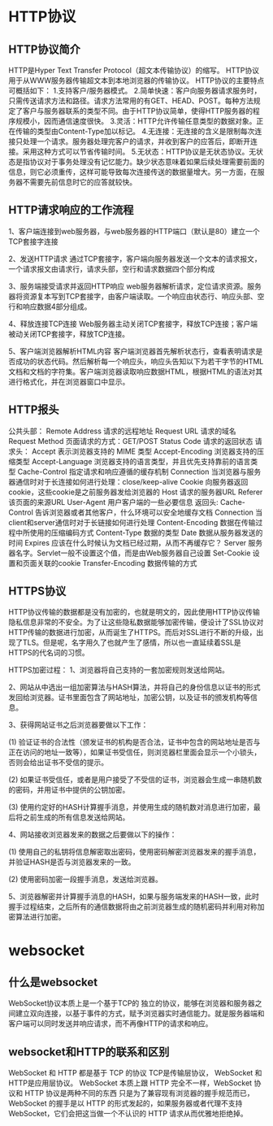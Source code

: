 # HTTP协议
## HTTP协议简介
HTTP是Hyper Text Transfer Protocol（超文本传输协议）的缩写。
HTTP协议用于从WWW服务器传输超文本到本地浏览器的传输协议。
HTTP协议的主要特点可概括如下：
1.支持客户/服务器模式。
2.简单快速：客户向服务器请求服务时，只需传送请求方法和路径。请求方法常用的有GET、HEAD、POST。每种方法规定了客户与服务器联系的类型不同。由于HTTP协议简单，使得HTTP服务器的程序规模小，因而通信速度很快。
3.灵活：HTTP允许传输任意类型的数据对象。正在传输的类型由Content-Type加以标记。
4.无连接：无连接的含义是限制每次连接只处理一个请求。服务器处理完客户的请求，并收到客户的应答后，即断开连接。采用这种方式可以节省传输时间。
5.无状态：HTTP协议是无状态协议。无状态是指协议对于事务处理没有记忆能力。缺少状态意味着如果后续处理需要前面的信息，则它必须重传，这样可能导致每次连接传送的数据量增大。另一方面，在服务器不需要先前信息时它的应答就较快。

## HTTP请求响应的工作流程
1、客户端连接到web服务器，与web服务器的HTTP端口（默认是80）建立一个TCP套接字连接

2、发送HTTP请求 通过TCP套接字，客户端向服务器发送一个文本的请求报文，一个请求报文由请求行，请求头部，空行和请求数据四个部分构成

3、服务端接受请求并返回HTTP响应 web服务器解析请求，定位请求资源。服务器将资源复本写到TCP套接字，由客户端读取。一个响应由状态行、响应头部、空行和响应数据4部分组成。

4、释放连接TCP连接 Web服务器主动关闭TCP套接字，释放TCP连接；客户端被动关闭TCP套接字，释放TCP连接。

5、客户端浏览器解析HTML内容 客户端浏览器首先解析状态行，查看表明请求是否成功的状态代码。然后解析每一个响应头，响应头告知以下为若干字节的HTML文档和文档的字符集。客户端浏览器读取响应数据HTML，根据HTML的语法对其进行格式化，并在浏览器窗口中显示。

## HTTP报头
公共头部：
 Remote Address	 请求的远程地址
 Request URL	 请求的域名
 Request Method	 页面请求的方式：GET/POST
 Status Code	 请求的返回状态
请求头：
 Accept	 表示浏览器支持的 MIME 类型
 Accept-Encoding	 浏览器支持的压缩类型
 Accept-Language	 浏览器支持的语言类型，并且优先支持靠前的语言类型
 Cache-Control	指定请求和响应遵循的缓存机制 
 Connection	 当浏览器与服务器通信时对于长连接如何进行处理：close/keep-alive
 Cookie	 向服务器返回cookie，这些cookie是之前服务器发给浏览器的
 Host	 请求的服务器URL
 Referer	 该页面的来源URL
 User-Agent	 用户客户端的一些必要信息
返回头:
Cache-Control	 告诉浏览器或者其他客户，什么环境可以安全地缓存文档
 Connection	 当client和server通信时对于长链接如何进行处理
 Content-Encoding	 数据在传输过程中所使用的压缩编码方式
 Content-Type	 数据的类型
 Date	 数据从服务器发送的时间
 Expires	 应该在什么时候认为文档已经过期，从而不再缓存它？
 Server	 服务器名字。Servlet一般不设置这个值，而是由Web服务器自己设置
 Set-Cookie	 设置和页面关联的cookie
 Transfer-Encoding	 数据传输的方式

## HTTPS协议
HTTP协议传输的数据都是没有加密的，也就是明文的，因此使用HTTP协议传输隐私信息非常的不安全。为了让这些隐私数据能够加密传输，便设计了SSL协议对HTTP传输的数据进行加密，从而诞生了HTTPS。而后对SSL进行不断的升级，出现了TLS。但是呢，名字用久了也就产生了感情，所以也一直延续着SSL是HTTPS的代名词的习惯。

HTTPS加密过程：
1、浏览器将自己支持的一套加密规则发送给网站。

2、网站从中选出一组加密算法与HASH算法，并将自己的身份信息以证书的形式发回给浏览器。证书里面包含了网站地址，加密公钥，以及证书的颁发机构等信息。

3、获得网站证书之后浏览器要做以下工作：

(1) 验证证书的合法性（颁发证书的机构是否合法，证书中包含的网站地址是否与正在访问的地址一致等），如果证书受信任，则浏览器栏里面会显示一个小锁头，否则会给出证书不受信的提示。

(2) 如果证书受信任，或者是用户接受了不受信的证书，浏览器会生成一串随机数的密码，并用证书中提供的公钥加密。

(3) 使用约定好的HASH计算握手消息，并使用生成的随机数对消息进行加密，最后将之前生成的所有信息发送给网站。

4、网站接收浏览器发来的数据之后要做以下的操作：

(1) 使用自己的私钥将信息解密取出密码，使用密码解密浏览器发来的握手消息，并验证HASH是否与浏览器发来的一致。

(2) 使用密码加密一段握手消息，发送给浏览器。

5、浏览器解密并计算握手消息的HASH，如果与服务端发来的HASH一致，此时握手过程结束，之后所有的通信数据将由之前浏览器生成的随机密码并利用对称加密算法进行加密。

# websocket

## 什么是websocket
WebSocket协议本质上是一个基于TCP的 独立的协议，能够在浏览器和服务器之间建立双向连接，以基于事件的方式，赋予浏览器实时通信能力。就是服务器端和客户端可以同时发送并响应请求，而不再像HTTP的请求和响应。

## websocket和HTTP的联系和区别
WebSocket 和 HTTP 都是基于 TCP 的协议
TCP是传输层协议， WebSocket 和 HTTP是应用层协议。
WebSocket 本质上跟 HTTP 完全不一样，WebSocket 协议和 HTTP 协议是两种不同的东西
只是为了兼容现有浏览器的握手规范而已，WebSocket 的握手是以 HTTP 的形式发起的，如果服务器或者代理不支持 WebSocket，它们会把这当做一个不认识的 HTTP 请求从而优雅地拒绝掉。




